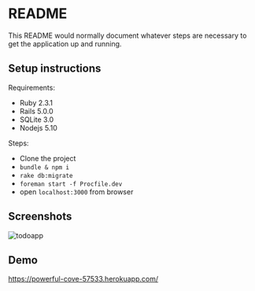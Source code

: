 # README

This README would normally document whatever steps are necessary to get the
application up and running.

## Setup instructions

Requirements:
  - Ruby 2.3.1
  - Rails 5.0.0
  - SQLite 3.0
  - Nodejs 5.10
  
Steps:
  - Clone the project
  - `bundle & npm i`
  - `rake db:migrate`
  - `foreman start -f Procfile.dev`
  - open `localhost:3000` from browser
  
## Screenshots

![todoapp](https://cloud.githubusercontent.com/assets/4975152/20859288/d9da180a-b98c-11e6-9c88-f1f543736365.gif)

## Demo

https://powerful-cove-57533.herokuapp.com/

  

